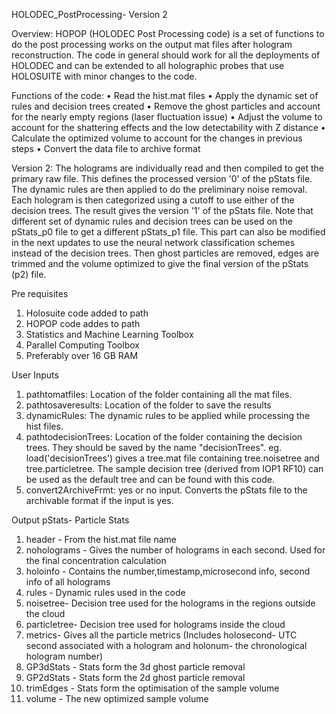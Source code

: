 HOLODEC_PostProcessing- Version 2

Overview: 
HOPOP (HOLODEC Post Processing code) is a set of functions to do the post processing works on the output mat files after hologram reconstruction.
The code in general should work for all the deployments of HOLODEC and can be extended to all holographic probes that use HOLOSUITE with minor changes to the code. 

Functions of the code: 
  •	Read the hist.mat files
  •	Apply the dynamic set of rules and decision trees created
  •	Remove the ghost particles and account for the nearly empty regions (laser fluctuation issue)
  •	Adjust the volume to account for the shattering effects and the low detectability with Z distance 
  •	Calculate the optimized volume to account for the changes in previous steps
  •	Convert the data file to archive format
  
Version 2: 
The holograms are individually read and then compiled to get the primary raw file. This defines the processed version '0' of the pStats file. 
The dynamic rules are then applied to do the preliminary noise removal. Each hologram is then categorized using a cutoff to use either of the decision trees. 
The result gives the version '1' of the pStats file. Note that different set of dynamic rules and decision trees can be used on the pStats_p0 file 
to get a different pStats_p1 file. This part can also be modified in the next updates to use the neural network classification schemes instead of the decision trees.
Then ghost particles are removed, edges are trimmed and the volume optimized to give the final version of the pStats (p2) file.

Pre requisites 
  1. Holosuite code added to path
  2. HOPOP code addes to path
  3. Statistics and Machine Learning Toolbox
  4. Parallel Computing Toolbox
  5. Preferably over 16 GB RAM
  
User Inputs 
  1. pathtomatfiles: Location of the folder containing all the mat files.
  2. pathtosaveresults: Location of the folder to save the results
  3. dynamicRules: The dynamic rules to be applied while processing the hist files.
  4. pathtodecisionTrees: Location of the folder containing the decision trees. They should be saved by the name "decisionTrees".
     eg. load('decisionTrees') gives a tree.mat file containing tree.noisetree and tree.particletree.
     The sample decision tree (derived from IOP1 RF10) can be used as the default tree and can be found with this code.
  5. convert2ArchiveFrmt: yes or no input. Converts the pStats file to the archivable format if the input is yes.

Output
pStats- Particle Stats
  1. header - From the hist.mat file name
  2. noholograms - Gives the number of holograms in each second. Used for the final concentration calculation
  3. holoinfo - Contains the number,timestamp,microsecond info, second info of all holograms 
  4. rules - Dynamic rules used in the code
  5. noisetree- Decision tree used for the holograms in the regions outside the cloud
  6. particletree- Decision tree used for holograms inside the cloud
  7. metrics- Gives all the particle metrics (Includes holosecond- UTC second associated with a hologram and holonum- the chronological hologram number)
  8. GP3dStats - Stats form the 3d ghost particle removal
  9. GP2dStats - Stats form the 2d ghost particle removal
  10. trimEdges - Stats form the optimisation of the sample volume
  11. volume - The new optimized sample volume
  
  
      
